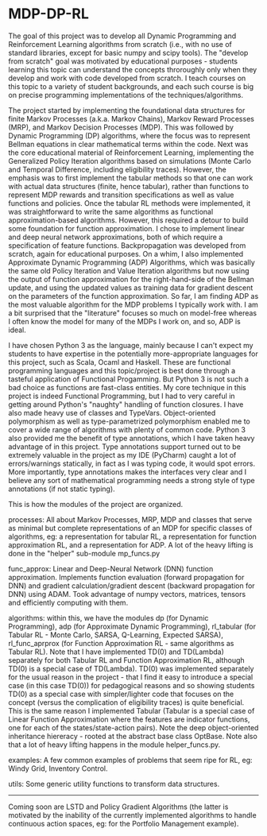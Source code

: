 # MDP-DP-RL

The goal of this project was to develop all Dynamic Programming and Reinforcement Learning algorithms
from scratch (i.e., with no use of standard libraries, except for basic numpy and scipy tools). The
 "develop from scratch" goal was motivated by educational purposes - students learning this topic
 can understand the concepts throroughly only when they develop and work with code developed from
 scratch. I teach courses on this topic to a variety of student backgrounds, and each such course
 is big on precise programming implementations of the techniques/algorithms.
 
 The project started by implementing the foundational data structures for finite Markov Processes
 (a.k.a. Markov Chains), Markov Reward Processes (MRP), and Markov Decision Processes (MDP). This was followed by
 Dynamic Programming (DP) algorithms, where the focus was to represent Bellman equations in clear mathematical
 terms within the code. Next was the core educational material of Reinforcement Learning, implementing
 the Generalized Policy Iteration algorithms based on simulations (Monte Carlo and Temporal Difference,
 including eligibility traces). However, the emphasis was to first implement the tabular methods so that
 one can work with actual data structures (finite, hence tabular), rather than functions to represent
 MDP rewards and transition specifications as well as value functions and policies. Once the tabular RL
 methods were implemented, it was straightforward to write the same algorithms as functional approximation-based
 algorithms. However, this required a detour to build some foundation for function approximation. I chose
 to implement linear and deep neural network approximations, both of which require a specification of 
 feature functions. Backpropagation was developed from scratch, again for educational purposes. On a whim,
 I also implemented Approximate Dynamic Programming (ADP) Algorithms, which was basically the same old
 Policy Iteration and Value Iteration algorithms but now using the output of function approximation for
 the right-hand-side of the Bellman update, and using the updated values as training data for gradient
 descent on the parameters of the function approximation. So far, I am finding ADP
 as the most valuable algorithm for the MDP problems I typically work with. I am a bit surprised that the
 "literature" focuses so much on model-free whereas I often know the model for many of the MDPs I work on,
 and so, ADP is ideal.
  
 I have chosen Python 3 as the language, mainly because I can't expect my students to have expertise in
 the potentially more-appropriate languages for this project, such as Scala, Ocaml and Haskell. These are
 functional programming languages and this topic/project is best done through a tasteful application of
 Functional Progamming. But Python 3 is not such a bad choice as functions are fast-class entities. My core
 technique in this project is indeed Functional Programming, but I had to very careful in getting around
 Python's "naughty" handling of function closures. I have also made heavy use of classes and TypeVars.
 Object-oriented polymorphism as well as type-parametrized polymorphism enabled me to cover a wide range of
 algorithms with plenty of common code. Python 3 also provided me the benefit of type annotations, which I
 have taken heavy advantage of in this project. Type annotations support turned out to be extremely valuable
 in the project as my IDE (PyCharm) caught a lot of  errors/warnings statically, in fact as I was typing code,
 it would spot errors. More importantly, type annotations makes the interfaces very clear and I believe any
 sort of mathematical programming needs a strong style of type annotations (if not static typing).
 
 This is how the modules of the project are organized.
 
 processes: All about Markov Processes, MRP, MDP and classes that serve as minimal but complete representations
 of an MDP for specific classes of algorithms, eg: a representation for tabular RL, a representation for function
 approximation RL, and a representation for ADP. A lot of the heavy lifting is done in the "helper" sub-module
 mp_funcs.py
 
func_approx: Linear and Deep-Neural Network (DNN) function approximation. Implements function evaluation (forward
propagation for DNN) and gradient calculation/gradient descent (backward propagation for DNN) using ADAM. Took
advantage of numpy vectors, matrices, tensors and efficiently computing with them.

algorithms: within this, we have the modules dp (for Dynamic Programming), adp (for Approximate Dynamic Programming),
rl_tabular (for Tabular RL - Monte Carlo, SARSA, Q-Learning, Expected SARSA), rl_func_aprprox (for Function
Approximation RL - same algorithms as Tabular RL). Note that I have implemented TD(0) and TD(Lambda) separately
for both Tabular RL and Function Approximation RL, although TD(0) is a special case of TD(Lambda). TD(0) was
implemented separately for the usual reason in the project - that I find it easy to introduce a special case (in
this case TD(0)) for pedagogical reasons and so showing students TD(0) as a special case with simpler/lighter
code that focuses on the concept (versus the complication of eligibility traces) is quite beneficial. This is the
same reason I implemented Tabular (Tabular is a special case of Linear Function Approximation where the features
are indicator functions, one for each of the states/state-action pairs). Note the deep object-oriented inheritance
hiereracy - rooted at the abstract base class OptBase. Note also that a lot of heavy lifting happens in the
module helper_funcs.py.

examples: A few common examples of problems that seem ripe for RL, eg: Windy Grid, Inventory Control.

utils: Some generic utility functions to transform data structures.

----------------------
Coming soon are LSTD and Policy Gradient Algorithms (the latter is motivated by the inability of the currently
implemented algorithms to handle continuous action spaces, eg: for the Portfolio Management example).